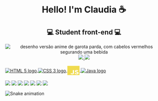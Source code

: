 <div align="center">
<h1>Hello! I'm Claudia ☕</h1> 
</div> 


<div align="center">
<h2> 💻 Student front-end 💻 </h2> 
</div> 

<div align="center">
<img alt="desenho versão anime de garota parda, com cabelos vermelhos segurando uma bebida"  src="https://picrew.me/shareImg/org/202209/338224_I85xdAJw.png"> 
</div> 



<div align="center">
  <a href="https://github.com/claudiadejesusdantas">
  <img height="180em" src="https://github-readme-stats.vercel.app/api?username=claudiadejesusdantas&show_icons=true&theme=highcontrast&include_all_commits=true&count_private=true"/>
  
  <img height="180em" src="https://github-readme-stats.vercel.app/api/top-langs/?username=claudiadejesusdantas&layout=compact&langs_count=7&theme=highcontrast"/>
</div>


<div style="display: inline_block"><br>

<img align="center" alt="HTML 5 logo" height="30" width="40" src="https://cdn.jsdelivr.net/gh/devicons/devicon/icons/html5/html5-original.svg">

<img align="center" alt="CSS 3 logo" height="30" width="40" src="https://cdn.jsdelivr.net/gh/devicons/devicon/icons/css3/css3-original.svg">

<img align="center" alt="Javascript logo" height="30" width="40" src="https://raw.githubusercontent.com/devicons/devicon/master/icons/javascript/javascript-plain.svg">

<img align="center" alt="Java logo" height="30" width="40" src="https://cdn.jsdelivr.net/gh/devicons/devicon/icons/java/java-plain.svg">

  
<br>
<br>


<div> 
  <a href="https://www.instagram.com/claudiadejesusdantascar/" target="_blank">
  <img src="https://img.shields.io/badge/-Instagram-%23E4405F?style=for-the-badge&logo=instagram&logoColor=white" target="_blank"></a>
  
<a href="https://www.facebook.com/claudiadejesusdantas" target="_blank">
<img src="https://img.shields.io/badge/Facebook-1877F2?style=for-the-badge&logo=facebook&logoColor=white" target="_blank"></a> 
 	
  <a href="https://www.twitch.tv/hashtagclaubr" target="_blank">
  <img src="https://img.shields.io/badge/Twitch-9146FF?style=for-the-badge&logo=twitch&logoColor=white" target="_blank"></a>
 
 <a href = "mailto:claudiadejesusdantas@gmail.com">
 <img src="https://img.shields.io/badge/-Gmail-%23333?style=for-the-badge&logo=gmail&logoColor=white" target="_blank"></a>
 
 <a href="https://www.linkedin.com/in/claudiadejesusdantas" target="_blank">
 <img src="https://img.shields.io/badge/-LinkedIn-%230077B5?style=for-the-badge&logo=linkedin&logoColor=white" target="_blank"></a> 

<a href="https://codepen.io/claudiadejesusdantascar" target="_blank">
<img src="https://img.shields.io/badge/Codepen-000000?style=for-the-badge&logo=codepen&logoColor=white" target="_blank"></a> 

<a href="https://twitter.com/claudiadjdantas" target="_blank">
<img src="https://img.shields.io/badge/Twitter-1DA1F2?style=for-the-badge&logo=twitter&logoColor=white" target="_blank"></a> 
 	 
</div>


![Snake animation](https://github.com/claudiadejesusdantas/blob/output/github-contribution-grid-snake.svg)

